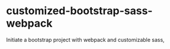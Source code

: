 # customized-bootstrap-sass-webpack
Initiate a bootstrap project with webpack and customizable sass,
